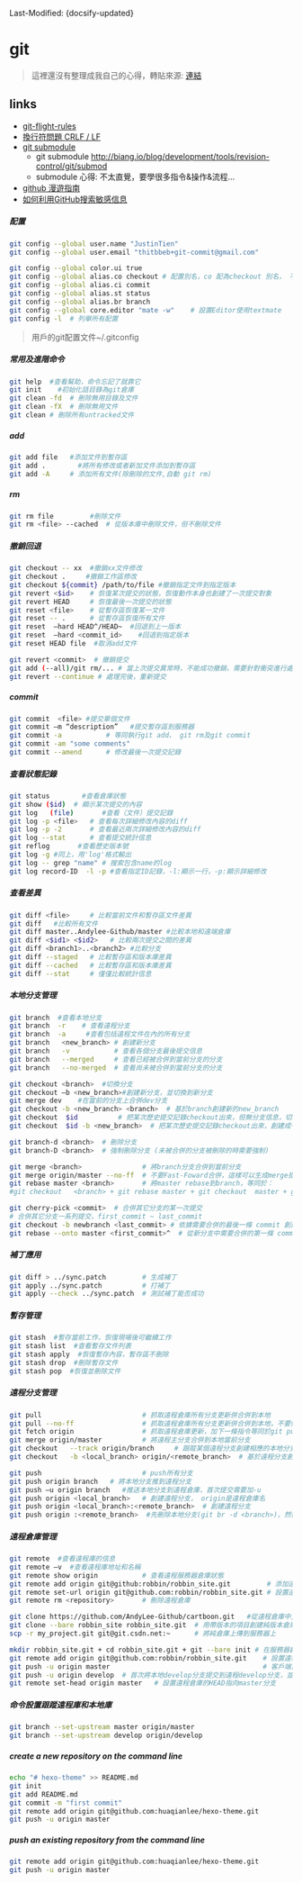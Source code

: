 Last-Modified: {docsify-updated}

# git

> 這裡還沒有整理成我自己的心得，轉貼來源: [連結](http://huaqianlee.github.io/2015/06/11/Git/git%E5%B8%B8%E7%94%A8%E5%8F%8A%E8%BF%9B%E9%98%B6%E5%91%BD%E4%BB%A4%E6%80%BB%E7%BB%93/)

## links

- [git-flight-rules](https://github.com/k88hudson/git-flight-rules)
- [換行符問題 CRLF / LF](https://juejin.im/post/5ad21df05188257cc20db9de)
- [git submodule](http://liuxiang.github.io/2017/12/08/git%20submodule(%E5%AD%90%E6%A8%A1%E5%9D%97)/)
  - git submodule http://biang.io/blog/development/tools/revision-control/git/submod
  - submodule 心得: 不太直覺，要學很多指令&操作&流程…
- [github 漫遊指南](https://github.phodal.com/)
- [如何利用GitHub搜索敏感信息](https://mp.weixin.qq.com/s/K-8qVzSgkzm1e3nyHsK39w)

##### 配置

```sh
git config --global user.name "JustinTien"
git config --global user.email "thitbbeb+git-commit@gmail.com"

git config --global color.ui true
git config --global alias.co checkout # 配置別名，co 配為checkout 別名， 不過我沒用
git config --global alias.ci commit
git config --global alias.st status
git config --global alias.br branch
git config --global core.editor "mate -w"    # 設置Editor使用textmate
git config -l  # 列舉所有配置
```

> 用戶的git配置文件~/.gitconfig

##### 常用及進階命令

```sh
git help  #查看幫助，命令忘記了就靠它
git init    #初始化話目錄為git倉庫
git clean -fd  # 刪除無用目錄及文件
git clean -fX  # 刪除無用文件
git clean # 刪除所有untracked文件
```

##### add

```sh
git add file   #添加文件到暫存區
git add .        #將所有修改或者新加文件添加到暫存區
git add -A     # 添加所有文件(除刪除的文件,自動 git rm)
```

##### rm

```sh
git rm file         #刪除文件
git rm <file> --cached  # 從版本庫中刪除文件，但不刪除文件
```

##### 撤銷回退

```sh
git checkout -- xx  #撤銷xx文件修改
git checkout .     #撤銷工作區修改
git checkout ${commit} /path/to/file #撤銷指定文件到指定版本
git revert <$id>    # 恢復某次提交的狀態，恢復動作本身也創建了一次提交對象
git revert HEAD     # 恢復最後一次提交的狀態
git reset <file>    # 從暫存區恢復某一文件
git reset -- .      # 從暫存區恢復所有文件
git reset  –hard HEAD^/HEAD~  #回退到上一版本
git reset  –hard <commit_id>    #回退到指定版本
git reset HEAD file  #取消add文件

git revert <commit>  # 撤銷提交
git add (--all)/git rm/... # 當上次提交異常時，不能成功撤銷，需要針對衝突進行處理，LOG 也會相應提示
git revert --continue # 處理完後，重新提交
```


##### commit

```sh
git commit  <file> #提交單個文件
git commit –m “description”   #提交暫存區到服務器
git commit -a           # 等同執行git add、 git rm及git commit
git commit -am "some comments"
git commit --amend      # 修改最後一次提交記錄
```


##### 查看狀態記錄

```sh
git status        #查看倉庫狀態
git show ($id)  # 顯示某次提交的內容
git log   (file)       #查看（文件）提交記錄
git log -p <file>   # 查看每次詳細修改內容的diff
git log -p -2       # 查看最近兩次詳細修改內容的diff
git log --stat      # 查看提交統計信息
git reflog       #查看歷史版本號
git log -g #同上，用'log'格式輸出
git log -- grep "name" # 搜索包含name的log 
git log record-ID  -l -p #查看指定ID記錄，-l:顯示一行，-p:顯示詳細修改
```

##### 查看差異

```sh
git diff <file>     # 比較當前文件和暫存區文件差異
git diff   #比較所有文件
git diff master..Andylee-Github/master #比較本地和遠端倉庫
git diff <$id1> <$id2>   # 比較兩次提交之間的差異
git diff <branch1>..<branch2> #比較分支
git diff --staged   # 比較暫存區和版本庫差異
git diff --cached   # 比較暫存區和版本庫差異
git diff --stat     # 僅僅比較統計信息
```

##### 本地分支管理

```sh
git branch  #查看本地分支
git branch  -r    # 查看遠程分支
git branch  -a     #查看包括遠程文件在內的所有分支 
git branch   <new_branch> # 創建新分支
git branch   -v           # 查看各個分支最後提交信息
git branch   --merged     # 查看已經被合併到當前分支的分支
git branch   --no-merged  # 查看尚未被合併到當前分支的分支

git checkout <branch>  #切換分支
git checkout –b <new_branch>#創建新分支，並切換到新分支
git merge dev    #在當前的分支上合併dev分支
git checkout -b <new_branch> <branch>  # 基於branch創建新的new_branch
git checkout  $id          # 把某次歷史提交記錄checkout出來，但無分支信息，切換到其他分支會自動刪除
git checkout  $id -b <new_branch>  # 把某次歷史提交記錄checkout出來，創建成一個分支

git branch-d <branch>  # 刪除分支
git branch-D <branch>  # 強制刪除分支 (未被合併的分支被刪除的時需要強制)

git merge <branch>               # 將branch分支合併到當前分支
git merge origin/master --no-ff  # 不要Fast-Foward合併，這樣可以生成merge提交
git rebase master <branch>       # 將master rebase到branch，等同於：
#git checkout   <branch> + git rebase master + git checkout  master + git merge <branch>

git cherry-pick <commit>  # 合併其它分支的某一次提交
# 合併其它分支一系列提交，first_commit ~ last_commit
git checkout -b newbranch <last_commit> # 依據需要合併的最後一條 commit 創建新分支
git rebase --onto master <first_commit>^  # 從新分支中需要合併的第一條 commit 開始合併
```

##### 補丁應用

```sh
git diff > ../sync.patch         # 生成補丁
git apply ../sync.patch          # 打補丁
git apply --check ../sync.patch  # 測試補丁能否成功
```

##### 暫存管理

```sh
git stash  #暫存當前工作，恢復現場後可繼續工作
git stash list  #查看暫存文件列表
git stash apply  #恢復暫存內容，暫存區不刪除
git stash drop  #刪除暫存文件
git stash pop  #恢復並刪除文件
```

##### 遠程分支管理

```sh
git pull                         # 抓取遠程倉庫所有分支更新併合併到本地
git pull --no-ff                 # 抓取遠程倉庫所有分支更新併合併到本地，不要快進合併
git fetch origin                 # 抓取遠程倉庫更新，加下一條指令等同於git pull
git merge origin/master          # 將遠程主分支合併到本地當前分支
git checkout   --track origin/branch     # 跟蹤某個遠程分支創建相應的本地分支
git checkout   -b <local_branch> origin/<remote_branch>  # 基於遠程分支創建本地分支，功能同上

git push                         # push所有分支
git push origin branch   # 將本地分支推到遠程分支
git push –u origin branch   #推送本地分支到遠程倉庫，首次提交需要加-u 
git push origin <local_branch>   # 創建遠程分支， origin是遠程倉庫名
git push origin <local_branch>:<remote_branch>  # 創建遠程分支
git push origin :<remote_branch>  #先刪除本地分支(git br -d <branch>)，然後再push刪除遠程分支
```

##### 遠程倉庫管理

```sh
git remote  #查看遠程庫的信息
git remote –v  #查看遠程庫地址和名稱
git remote show origin           # 查看遠程服務器倉庫狀態
git remote add origin git@github:robbin/robbin_site.git         # 添加遠程倉庫地址
git remote set-url origin git@github.com:robbin/robbin_site.git # 設置遠程倉庫地址(用於修改遠程倉庫地址)
git remote rm <repository>       # 刪除遠程倉庫

git clone https://github.com/AndyLee-Github/cartboon.git   #從遠程倉庫中克隆
git clone --bare robbin_site robbin_site.git  # 用帶版本的項目創建純版本倉庫
scp -r my_project.git git@git.csdn.net:~      # 將純倉庫上傳到服務器上

mkdir robbin_site.git + cd robbin_site.git + git --bare init # 在服務器創建純倉庫
git remote add origin git@github.com:robbin/robbin_site.git    # 設置遠程倉庫地址
git push -u origin master                                      # 客戶端首次提交
git push -u origin develop  # 首次將本地develop分支提交到遠程develop分支，並且track
git remote set-head origin master   # 設置遠程倉庫的HEAD指向master分支
```

##### 命令設置跟蹤遠程庫和本地庫

```sh
git branch --set-upstream master origin/master
git branch --set-upstream develop origin/develop
```

##### create a new repository on the command line

```sh
echo "# hexo-theme" >> README.md
git init
git add README.md
git commit -m "first commit"
git remote add origin git@github.com:huaqianlee/hexo-theme.git
git push -u origin master
```

##### push an existing repository from the command line

```sh
git remote add origin git@github.com:huaqianlee/hexo-theme.git
git push -u origin master
```
